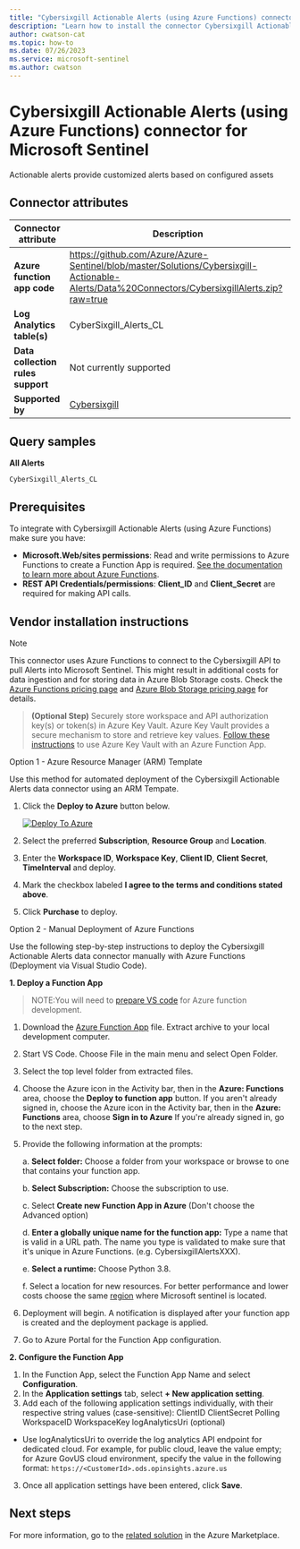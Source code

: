 ```yaml
---
title: "Cybersixgill Actionable Alerts (using Azure Functions) connector for Microsoft Sentinel"
description: "Learn how to install the connector Cybersixgill Actionable Alerts (using Azure Functions) to connect your data source to Microsoft Sentinel."
author: cwatson-cat
ms.topic: how-to
ms.date: 07/26/2023
ms.service: microsoft-sentinel
ms.author: cwatson
---
```


# Cybersixgill Actionable Alerts (using Azure Functions) connector for Microsoft Sentinel

Actionable alerts provide customized alerts based on configured assets

## Connector attributes

| Connector attribute | Description |
| --- | --- |
| **Azure function app code** | https://github.com/Azure/Azure-Sentinel/blob/master/Solutions/Cybersixgill-Actionable-Alerts/Data%20Connectors/CybersixgillAlerts.zip?raw=true |
| **Log Analytics table(s)** | CyberSixgill_Alerts_CL<br/> |
| **Data collection rules support** | Not currently supported |
| **Supported by** | [Cybersixgill](https://www.cybersixgill.com/) |

## Query samples

**All Alerts**
   ```kusto
CyberSixgill_Alerts_CL
   ```



## Prerequisites

To integrate with Cybersixgill Actionable Alerts (using Azure Functions) make sure you have: 

- **Microsoft.Web/sites permissions**: Read and write permissions to Azure Functions to create a Function App is required. [See the documentation to learn more about Azure Functions](/azure/azure-functions/).
- **REST API Credentials/permissions**: **Client_ID** and **Client_Secret** are required for making API calls.


## Vendor installation instructions


> [!NOTE]
   >  This connector uses Azure Functions to connect to the Cybersixgill API to pull Alerts into Microsoft Sentinel. This might result in additional costs for data ingestion and for storing data in Azure Blob Storage costs. Check the [Azure Functions pricing page](https://azure.microsoft.com/pricing/details/functions/) and [Azure Blob Storage pricing page](https://azure.microsoft.com/pricing/details/storage/blobs/) for details.


>**(Optional Step)** Securely store workspace and API authorization key(s) or token(s) in Azure Key Vault. Azure Key Vault provides a secure mechanism to store and retrieve key values. [Follow these instructions](/azure/app-service/app-service-key-vault-references) to use Azure Key Vault with an Azure Function App.




Option 1 - Azure Resource Manager (ARM) Template

Use this method for automated deployment of the Cybersixgill Actionable Alerts data connector using an ARM Tempate.

1. Click the **Deploy to Azure** button below. 

	[![Deploy To Azure](https://aka.ms/deploytoazurebutton)](https://portal.azure.com/#create/Microsoft.Template/uri/https%3A%2F%2Fgithub.com%2FAzure%2FAzure-Sentinel%2Fraw%2Fmaster%2FSolutions%2FCybersixgill-Actionable-Alerts%2FData%20Connectors%2Fazuredeploy_Connector_Cybersixgill_AzureFunction.json)
2. Select the preferred **Subscription**, **Resource Group** and **Location**. 
3. Enter the **Workspace ID**, **Workspace Key**, **Client ID**, **Client Secret**, **TimeInterval** and deploy. 
4. Mark the checkbox labeled **I agree to the terms and conditions stated above**. 
5. Click **Purchase** to deploy.

Option 2 - Manual Deployment of Azure Functions

Use the following step-by-step instructions to deploy the Cybersixgill Actionable Alerts data connector manually with Azure Functions (Deployment via Visual Studio Code).


**1. Deploy a Function App**

> NOTE:You will need to [prepare VS code](/azure/azure-functions/functions-create-first-function-python#prerequisites) for Azure function development.

1. Download the [Azure Function App](https://github.com/Azure/Azure-Sentinel/blob/master/Solutions/Cybersixgill-Actionable-Alerts/Data%20Connectors/CybersixgillAlerts.zip?raw=true) file. Extract archive to your local development computer.
2. Start VS Code. Choose File in the main menu and select Open Folder.
3. Select the top level folder from extracted files.
4. Choose the Azure icon in the Activity bar, then in the **Azure: Functions** area, choose the **Deploy to function app** button.
If you aren't already signed in, choose the Azure icon in the Activity bar, then in the **Azure: Functions** area, choose **Sign in to Azure**
If you're already signed in, go to the next step.
5. Provide the following information at the prompts:

	a. **Select folder:** Choose a folder from your workspace or browse to one that contains your function app.

	b. **Select Subscription:** Choose the subscription to use.

	c. Select **Create new Function App in Azure** (Don't choose the Advanced option)

	d. **Enter a globally unique name for the function app:** Type a name that is valid in a URL path. The name you type is validated to make sure that it's unique in Azure Functions. (e.g. CybersixgillAlertsXXX).

	e. **Select a runtime:** Choose Python 3.8.

	f. Select a location for new resources. For better performance and lower costs choose the same [region](https://azure.microsoft.com/regions/) where Microsoft sentinel is located.

6. Deployment will begin. A notification is displayed after your function app is created and the deployment package is applied.
7. Go to Azure Portal for the Function App configuration.


**2. Configure the Function App**

1. In the Function App, select the Function App Name and select **Configuration**.
2. In the **Application settings** tab, select **+ New application setting**.
3. Add each of the following application settings individually, with their respective string values (case-sensitive): 
		ClientID
		ClientSecret
		Polling
		WorkspaceID
		WorkspaceKey
		logAnalyticsUri (optional)
 - Use logAnalyticsUri to override the log analytics API endpoint for dedicated cloud. For example, for public cloud, leave the value empty; for Azure GovUS cloud environment, specify the value in the following format: `https://<CustomerId>.ods.opinsights.azure.us`
3. Once all application settings have been entered, click **Save**.



## Next steps

For more information, go to the [related solution](https://azuremarketplace.microsoft.com/en-us/marketplace/apps/cybersixgill1657701397011.azure-sentinel-cybersixgill-actionable-alerts?tab=Overview) in the Azure Marketplace.
